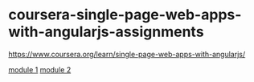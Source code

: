 # coursera-single-page-web-apps-with-angularjs-assignments
https://www.coursera.org/learn/single-page-web-apps-with-angularjs/

[module 1](https://bistabil.github.io/coursera-single-page-web-apps-with-angularjs-assignments/module1-solution/)
[module 2](https://bistabil.github.io/coursera-single-page-web-apps-with-angularjs-assignments/module2-solution/)
